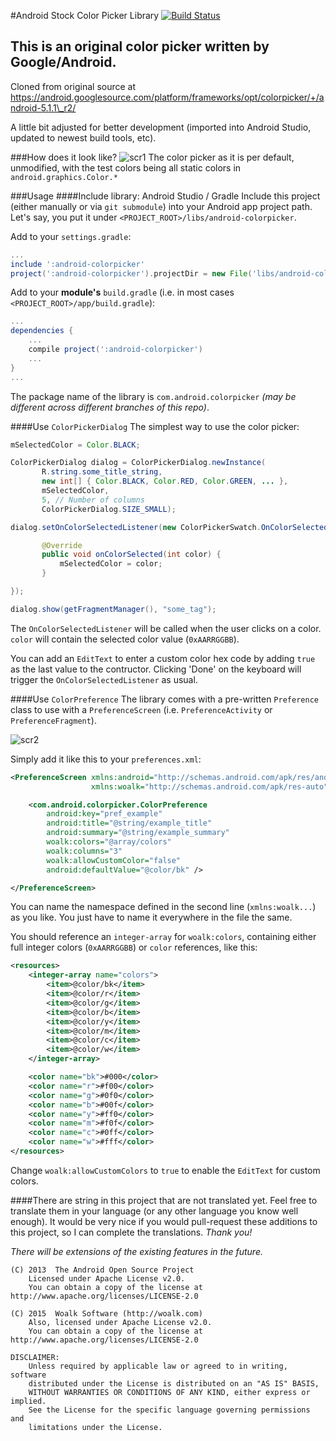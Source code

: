 #Android Stock Color Picker Library [![Build Status](https://travis-ci.org/woalk/android-colorpicker.svg?branch=master)](https://travis-ci.org/woalk/android-colorpicker)
## This is an original color picker written by Google/Android.
Cloned from original source
at https://android.googlesource.com/platform/frameworks/opt/colorpicker/+/android-5.1.1\_r2/

A little bit adjusted for better development
(imported into Android Studio, updated to newest build tools, etc).

###How does it look like?
![scr1](http://ext.woalk.de/img/github/android-colorpicker-scr1.png)
The color picker as it is per default, unmodified,
with the test colors being all static colors in `android.graphics.Color.*`

###Usage
####Include library: Android Studio / Gradle
Include this project (either manually or via `git submodule`) into your Android app project path.
Let's say, you put it under `<PROJECT_ROOT>/libs/android-colorpicker`.

Add to your `settings.gradle`:
```gradle
...
include ':android-colorpicker'
project(':android-colorpicker').projectDir = new File('libs/android-colorpicker/app')
```

Add to your **module's** `build.gradle` (i.e. in most cases `<PROJECT_ROOT>/app/build.gradle`):
```gradle
...
dependencies {
    ...
    compile project(':android-colorpicker')
    ...
}
...
```

The package name of the library is `com.android.colorpicker`
*(may be different across different branches of this repo)*.

####Use `ColorPickerDialog`
The simplest way to use the color picker:
```java
mSelectedColor = Color.BLACK;

ColorPickerDialog dialog = ColorPickerDialog.newInstance(
       R.string.some_title_string, 
       new int[] { Color.BLACK, Color.RED, Color.GREEN, ... },
       mSelectedColor,
       5, // Number of columns
       ColorPickerDialog.SIZE_SMALL);

dialog.setOnColorSelectedListener(new ColorPickerSwatch.OnColorSelectedListener(){

       @Override
       public void onColorSelected(int color) {
           mSelectedColor = color;
       }

});

dialog.show(getFragmentManager(), "some_tag");
```

The `OnColorSelectedListener` will be called when the user clicks on a color.
`color` will contain the selected color value (`0xAARRGGBB`).

You can add an `EditText` to enter a custom color hex code by adding `true` as the last value to the contructor.
Clicking 'Done' on the keyboard will trigger the `OnColorSelectedListener` as usual.

####Use `ColorPreference`
The library comes with a pre-written `Preference` class to use with a `PreferenceScreen` (i.e. `PreferenceActivity` or `PreferenceFragment`).

![scr2](http://ext.woalk.de/img/github/android-colorpicker-scr2.png)

Simply add it like this to your `preferences.xml`:
```xml
<PreferenceScreen xmlns:android="http://schemas.android.com/apk/res/android"
                  xmlns:woalk="http://schemas.android.com/apk/res-auto">

    <com.android.colorpicker.ColorPreference
        android:key="pref_example"
        android:title="@string/example_title"
        android:summary="@string/example_summary"
        woalk:colors="@array/colors"
        woalk:columns="3"
        woalk:allowCustomColor="false"
        android:defaultValue="@color/bk" />

</PreferenceScreen>
```

You can name the namespace defined in the second line (`xmlns:woalk...`) as you like.
You just have to name it everywhere in the file the same.

You should reference an `integer-array` for `woalk:colors`,
containing either full integer colors (`0xAARRGGBB`) or `color` references, like this:
```xml
<resources>
    <integer-array name="colors">
        <item>@color/bk</item>
        <item>@color/r</item>
        <item>@color/g</item>
        <item>@color/b</item>
        <item>@color/y</item>
        <item>@color/m</item>
        <item>@color/c</item>
        <item>@color/w</item>
    </integer-array>

    <color name="bk">#000</color>
    <color name="r">#f00</color>
    <color name="g">#0f0</color>
    <color name="b">#00f</color>
    <color name="y">#ff0</color>
    <color name="m">#f0f</color>
    <color name="c">#0ff</color>
    <color name="w">#fff</color>
</resources>
```

Change `woalk:allowCustomColors` to `true` to enable the `EditText` for custom colors.

####There are string in this project that are not translated yet.
Feel free to translate them in your language (or any other language you know well enough).
It would be very nice if you would pull-request these additions to this project, so I can complete the translations.
*Thank you!*



*There will be extensions of the existing features in the future.*

```
(C) 2013  The Android Open Source Project
    Licensed under Apache License v2.0.
    You can obtain a copy of the license at http://www.apache.org/licenses/LICENSE-2.0

(C) 2015  Woalk Software (http://woalk.com)
    Also, licensed under Apache License v2.0.
    You can obtain a copy of the license at http://www.apache.org/licenses/LICENSE-2.0

DISCLAIMER:
    Unless required by applicable law or agreed to in writing, software
    distributed under the License is distributed on an "AS IS" BASIS,
    WITHOUT WARRANTIES OR CONDITIONS OF ANY KIND, either express or implied.
    See the License for the specific language governing permissions and
    limitations under the License.
```

